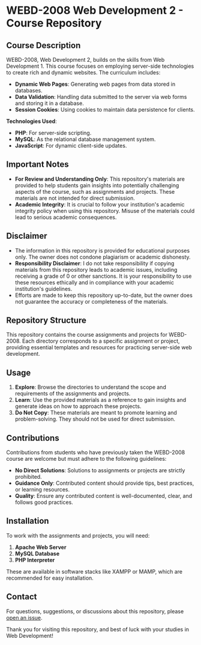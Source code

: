 # WEBD-2008 Web Development 2 - Course Repository

## Course Description
WEBD-2008, Web Development 2, builds on the skills from Web Development 1. This course focuses on employing server-side technologies to create rich and dynamic websites. The curriculum includes:

- **Dynamic Web Pages**: Generating web pages from data stored in databases.
- **Data Validation**: Handling data submitted to the server via web forms and storing it in a database.
- **Session Cookies**: Using cookies to maintain data persistence for clients.

**Technologies Used**:
- **PHP**: For server-side scripting.
- **MySQL**: As the relational database management system.
- **JavaScript**: For dynamic client-side updates.

## Important Notes
- **For Review and Understanding Only**: This repository's materials are provided to help students gain insights into potentially challenging aspects of the course, such as assignments and projects. These materials are not intended for direct submission.
- **Academic Integrity**: It is crucial to follow your institution's academic integrity policy when using this repository. Misuse of the materials could lead to serious academic consequences.

## Disclaimer
- The information in this repository is provided for educational purposes only. The owner does not condone plagiarism or academic dishonesty.
- **Responsibility Disclaimer**: I do not take responsibility if copying materials from this repository leads to academic issues, including receiving a grade of 0 or other sanctions. It is your responsibility to use these resources ethically and in compliance with your academic institution's guidelines.
- Efforts are made to keep this repository up-to-date, but the owner does not guarantee the accuracy or completeness of the materials.

## Repository Structure
This repository contains the course assignments and projects for WEBD-2008. Each directory corresponds to a specific assignment or project, providing essential templates and resources for practicing server-side web development.

## Usage
1. **Explore**: Browse the directories to understand the scope and requirements of the assignments and projects.
2. **Learn**: Use the provided materials as a reference to gain insights and generate ideas on how to approach these projects.
3. **Do Not Copy**: These materials are meant to promote learning and problem-solving. They should not be used for direct submission.

## Contributions
Contributions from students who have previously taken the WEBD-2008 course are welcome but must adhere to the following guidelines:
- **No Direct Solutions**: Solutions to assignments or projects are strictly prohibited.
- **Guidance Only**: Contributed content should provide tips, best practices, or learning resources.
- **Quality**: Ensure any contributed content is well-documented, clear, and follows good practices.

## Installation
To work with the assignments and projects, you will need:
1. **Apache Web Server**
2. **MySQL Database**
3. **PHP Interpreter**

These are available in software stacks like XAMPP or MAMP, which are recommended for easy installation.

## Contact
For questions, suggestions, or discussions about this repository, please [open an issue](link-to-your-repository-issues-section).

Thank you for visiting this repository, and best of luck with your studies in Web Development!
